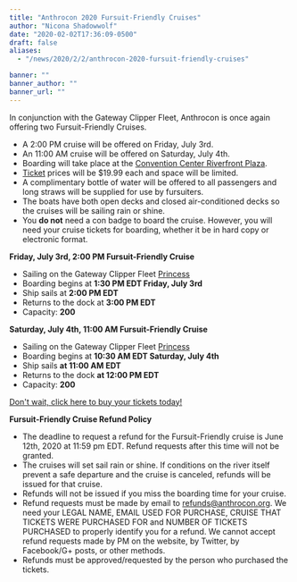 ```yaml
---
title: "Anthrocon 2020 Fursuit-Friendly Cruises"
author: "Nicona Shadowwolf"
date: "2020-02-02T17:36:09-0500"
draft: false
aliases:
  - "/news/2020/2/2/anthrocon-2020-fursuit-friendly-cruises"

banner: ""
banner_author: ""
banner_url: ""
---
```


In conjunction with the Gateway Clipper Fleet, Anthrocon is once again offering two Fursuit-Friendly Cruises.

- A 2:00 PM cruise will be offered on Friday, July 3rd.
- An 11:00 AM cruise will be offered on Saturday, July 4th.
- Boarding will take place at the [Convention Center Riverfront Plaza](https://www.google.com/maps/place/Convention+Center+Riverfront+Plaza/@40.4466298,-79.9981438,17.6z/data=%214m5%213m4%211s0x8834f3e2d1b52e63:0x3fcb157773936665%218m2%213d40.4462946%214d-79.9964557).
- [Ticket](https://anthrocon.ticketspice.com/ac19-fursuit-friendly-cruise) prices will be $19.99 each and space will be limited.
- A complimentary bottle of water will be offered to all passengers and long straws will be supplied for use by fursuiters.
- The boats have both open decks and closed air-conditioned decks so the cruises will be sailing rain or shine.
- You **do not** need a con badge to board the cruise. However, you will need your cruise tickets for boarding, whether it be in hard copy or electronic format.

**Friday, July 3rd, 2:00 PM Fursuit-Friendly Cruise**

- Sailing on the Gateway Clipper Fleet [Princess](https://www.gatewayclipper.com/boats)
- Boarding begins at **1:30 PM EDT Friday, July 3rd**
- Ship sails at **2:00 PM EDT**
- Returns to the dock at **3:00 PM EDT**
- Capacity: **200**

**Saturday, July 4th, 11:00 AM Fursuit-Friendly Cruise**

- Sailing on the Gateway Clipper Fleet [Princess](https://www.gatewayclipper.com/boats)
- Boarding begins at **10:30 AM EDT Saturday, July 4th**
- Ship sails **at 11:00 AM EDT**
- Returns to the dock **at 12:00 PM EDT**
- Capacity: **200**

[Don't wait, click here to buy your tickets today!](https://anthrocon.ticketspice.com/ac20-fursuit-friendly-cruise)

**Fursuit-Friendly Cruise Refund Policy**

- The deadline to request a refund for the Fursuit-Friendly cruise is June 12th, 2020 at 11:59 pm EDT. Refund requests after this time will not be granted.
- The cruises will set sail rain or shine. If conditions on the river itself prevent a safe departure and the cruise is canceled, refunds will be issued for that cruise.
- Refunds will not be issued if you miss the boarding time for your cruise.
- Refund requests must be made by email to [refunds@anthrocon.org](mailto:refunds@anthrocon.org). We need your LEGAL NAME, EMAIL USED FOR PURCHASE, CRUISE THAT TICKETS WERE PURCHASED FOR and NUMBER OF TICKETS PURCHASED to properly identify you for a refund. We cannot accept refund requests made by PM on the website, by Twitter, by Facebook/G+ posts, or other methods.
- Refunds must be approved/requested by the person who purchased the tickets.
